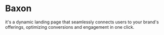 # Baxon
it's a dynamic landing page that seamlessly connects users to your brand's offerings, optimizing conversions and engagement in one click.
